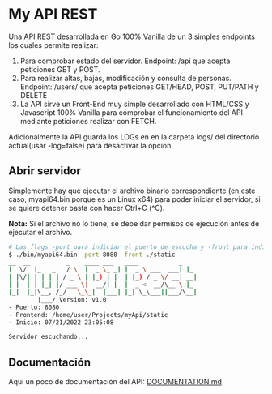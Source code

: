 # My API REST

Una API REST desarrollada en Go 100% Vanilla de un 3 simples endpoints los cuales permite realizar:

1. Para comprobar estado del servidor. Endpoint: /api  que acepta peticiones GET y POST.
2. Para realizar altas, bajas, modificación y consulta de personas. Endpoint: /users/ que acepta peticiones GET/HEAD, POST, PUT/PATH y DELETE
3. La API sirve un Front-End muy simple desarrollado con HTML/CSS y Javascript 100% Vanilla para comprobar el funcionamiento del API mediante peticiones realizar con FETCH.

Adicionalmente la API guarda los LOGs en en la carpeta logs/ del directorio actual(usar -log=false) para desactivar la opcion.

## Abrir servidor

Simplemente hay que ejecutar el archivo binario correspondiente (en este caso, myapi64.bin porque es un Linux x64) para poder iniciar el servidor, si se quiere detener basta con hacer Ctrl+C (^C).

**Nota:** Si el archivo no lo tiene, se debe dar permisos de ejecución antes de ejecutar el archivo.

```bash
# Las flags -port para indiciar el puerto de escucha y -front para indicar la carpeta donde se ubica los archivos HTML/CSS y JavaScript
$ ./bin/myapi64.bin -port 8080 -front ./static 
__  __          _    ____ ___   ____           _   
|  \/  |_   _   / \  |  _ \_ _| |  _ \ ___  ___| |_ 
| |\/| | | | | / _ \ | |_) | |  | |_) / _ \/ __| __|
| |  | | |_| |/ ___ \|  __/| |  |  _ <  __/\__ \ |_ 
|_|  |_|\__, /_/   \_\_|  |___| |_| \_\___||___/\__|
        |___/ Version: v1.0
- Puerto: 8080
- Frontend: /home/user/Projects/myApi/static
- Inicio: 07/21/2022 23:05:08

Servidor escuchando...
```

## Documentación

Aquí un poco de documentación del API: [DOCUMENTATION.md](./docs/DOCUMENTATION.md)
